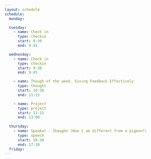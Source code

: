 ```yaml
---
layout: schedule
schedule:
  monday:

  tuesday:
    - name: Check in
      type: checkin
      start: 9:30
      end: 9:45

  wednesday:
    - name: Check in
      type: checkin
      start: 9:30
      end: 9:45

    - name: Though of the week. Giving Feedback Effectively
      type: thought
      start: 10:30
      end: 11:15

    - name: Project
      type: project
      start: 11:15
      end: 13:00
      
  thursday:
    - name: Speaker - Shaughn (How I am different from a pigeon?)
      type: speech
      start: 16:30
      end: 17:30
  friday:
---
```

